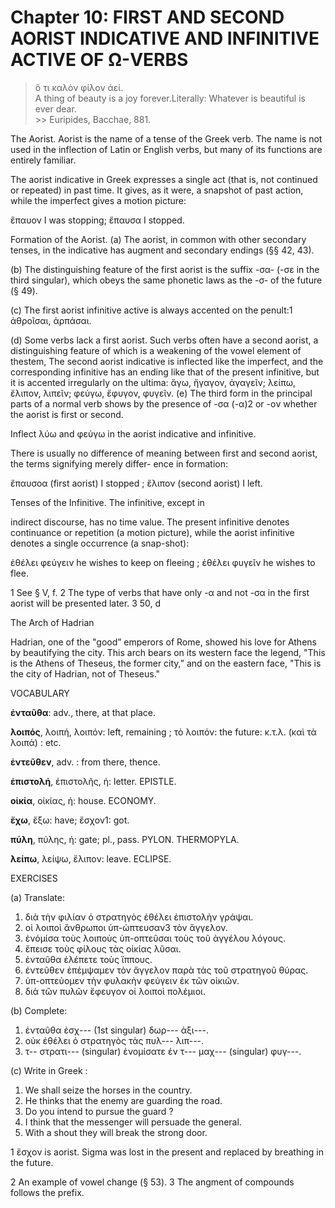 # Chapter 10: FIRST AND SECOND AORIST INDICATIVE AND INFINITIVE ACTIVE OF Ω-VERBS


>  ὅ τι καλὸν φίλον ἀεί.<br/>
>  A thing of beauty is a joy forever.</quote><quote xml:lang="eng">Literally: Whatever is beautiful is ever dear.<br/>>> Euripides, Bacchae, 881.


<div type="textpart" subtype="para" n="54">


The Aorist. Aorist is the name of a tense of the
Greek verb. The name is not used in the inflection of
Latin or English verbs, but many of its functions are
entirely familiar.

The aorist indicative in Greek expresses a single act (that
is, not continued or repeated) in past time. It gives, as
it were, a snapshot of past action, while the imperfect gives
a motion picture:

ἔπαυον I was stopping; ἔπαυσα I stopped.

<div type="textpart" subtype="para" n="55">


Formation of the Aorist.
(a) The aorist, in common with other secondary tenses, in the indicative has
augment and secondary endings (§§ 42, 43).

<pb n="31"/>
(b) The distinguishing feature of the first aorist is the
suffix -σα- (-σε in the third singular), which obeys the same
phonetic laws as the -σ- of the future (§ 49).

(c) The first aorist infinitive active is always accented on the penult:1 ἀθροῖσαι, ἁρπάσαι.

(d) Some verbs lack a first aorist. Such verbs often have a second aorist, a distinguishing feature of which is a
weakening of the vowel element of thestem, The second aorist indicative is inflected like the imperfect, and the corresponding infinitive has an ending like that of the present infinitive, but it is accented irregularly on the ultima:
ἄγω, ἤγαγον, ἀγαγεῖν;
λείπω, ἔλιπον, λιπεῖν;
φεύγω, ἔφυγον, φυγεῖν.
(e) The third form in the principal parts of a normal
verb shows by the presence of -σα (-α)2 or -ον whether the
aorist is first or second.

Inflect λύω and φεύγω in the aorist indicative and infinitive.

<div type="textpart" subtype="para" n="56">


There is usually no difference of meaning between
first and second aorist, the terms signifying merely differ-
ence in formation:

ἔπαυσοα (first aorist) I stopped ; ἔλιπον (second aorist) I left.

<div type="textpart" subtype="para" n="57">


Tenses of the Infinitive. The infinitive, except in

indirect discourse, has no time value. The present infinitive denotes continuance or repetition (a motion picture),
while the aorist infinitive denotes a single occurrence (a snap-shot):

ἐθέλει φεύγειν he wishes to keep on fleeing ;
ἐθέλει φυγεῖν he wishes to flee.



1 See § V, f.
2 The type of verbs that have only -α and not -σα in the first aorist will be presented later.
3 50, d

<pb n="32"/>

The Arch of Hadrian



Hadrian, one of the "good” emperors of Rome, showed his love for
Athens by beautifying the city. This arch bears on its western face the
legend, "This is the Athens of Theseus, the former city,” and on the eastern
face, "This is the city of Hadrian, not of Theseus."



<pb n="33"/>


<div type="textpart" subtype="para" n="58">


VOCABULARY


**ἐνταῦθα**: adv., there, at that place.



**λοιπός**, λοιπή, λοιπόν: left, remaining ; τὸ λοιπόν: the future: κ.τ.λ. (καὶ τὰ λοιπά) : etc.


**ἐντεῦθεν**, adv. : from there, thence.


**ἐπιστολή**, ἐπιστολῆς, ἡ: letter. EPISTLE.


**οἰκία**, οἰκίας, ἡ: house. ECONOMY.


**ἔχω**, ἕξω: have; ἔσχον1: got.


**πύλη**, πύλης, ἡ: gate; pl., pass. PYLON. THERMOPYLA.


**λείπω**, λείψω, ἔλιπον: leave. ECLIPSE.



<div type="textpart" subtype="para" n="59">


EXERCISES

(a) Translate:

1. διὰ τὴν φιλίαν ὁ στρατηγὸς ἐθέλει ἐπιστολὴν γράψαι.
2. οἱ λοιποὶ ἄνθρωποι ὑπ-ώπτευσαν3 τὸν ἄγγελον.
3. ἐνόμίσα τοὺς λοιποὺς ὑπ-οπτεῦσαι τοὺς τοῦ ἀγγέλου λόγους.
4. ἔπεισε τοὺς φίλους τὰς οἰκίας λῦσαι.
5. ἐνταῦθα ἐλέπετε τοὺς ἵππους.
6. ἐντεῦθεν ἐπέμψαμεν τὸν ἄγγελον παρὰ τὰς τοῦ στρατηγοῦ θύρας.
7. ὑπ-οπτεύομεν τὴν φυλακὴν φεύγειν ἐκ τῶν οἰκιῶν.
8. διὰ τῶν πυλῶν ἔφευγον οἱ λοιποὶ πολέμιοι.

(b) Complete:

1. ἐνταῦθα ἐσχ--- (1st singular) δωρ--- ἀξι---.
2. οὐκ ἐθέλει ὁ στρατηγὸς τὰς πυλ--- λιπ---.
3. τ-- στρατι--- (singular) ἐνομίσατε ἐν τ--- μαχ--- (singular) φυγ---.

(c) Write in Greek :

1. We shall seize the horses in the country.
2. He thinks that the enemy are guarding the road.
3. Do you intend to pursue the guard ?
4. I think that the messenger will persuade the general.
5. With a shout they will break the strong door.

1 ἔσχον is aorist. Sigma was lost in the present and replaced by breathing in the future.

2 An example of vowel change (§ 53).
3 The angment of compounds follows the prefix.

<pb n="34"/>




